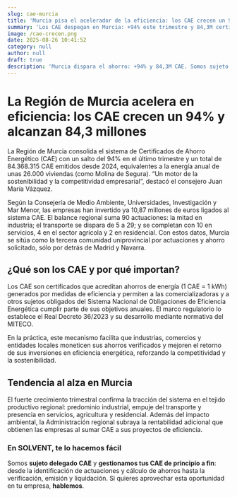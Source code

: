 ```yaml
---
slug: cae-murcia
title: 'Murcia pisa el acelerador de la eficiencia: los CAE crecen un 94%'
summary: 'Los CAE despegan en Murcia: +94% este trimestre y 84,3M certificados. Somos sujeto delegado CAE: tramitamos tus CAE de principio a fin.'
image: /cae-crecen.png
date: 2025-08-26 10:41:52
category: null
author: null
draft: true
description: 'Murcia dispara el ahorro: +94% y 84,3M CAE. Somos sujeto delegado CAE y gestionamos tus CAE de principio a fin. ⚡'
---
```

# La Región de Murcia acelera en eficiencia: los CAE crecen un 94% y alcanzan 84,3 millones

La Región de Murcia consolida el sistema de Certificados de Ahorro Energético (CAE) con un salto del 94% en el último trimestre y un total de 84.368.315 CAE emitidos desde 2024, equivalentes a la energía anual de unas 26.000 viviendas (como Molina de Segura). “Un motor de la sostenibilidad y la competitividad empresarial”, destacó el consejero Juan María Vázquez. 

Según la Consejería de Medio Ambiente, Universidades, Investigación y Mar Menor, las empresas han invertido ya 10,87 millones de euros ligados al sistema CAE. El balance regional suma 90 actuaciones: la mitad en industria; el transporte se dispara de 5 a 29; y se completan con 10 en servicios, 4 en el sector agrícola y 2 en residencial. Con estos datos, Murcia se sitúa como la tercera comunidad uniprovincial por actuaciones y ahorro solicitado, sólo por detrás de Madrid y Navarra. 

## ¿Qué son los CAE y por qué importan?

Los CAE son certificados que acreditan ahorros de energía (1 CAE = 1 kWh) generados por medidas de eficiencia y permiten a las comercializadoras y a otros sujetos obligados del Sistema Nacional de Obligaciones de Eficiencia Energética cumplir parte de sus objetivos anuales. El marco regulatorio lo establece el Real Decreto 36/2023 y su desarrollo mediante normativa del MITECO. 

En la práctica, este mecanismo facilita que industrias, comercios y entidades locales moneticen sus ahorros verificados y mejoren el retorno de sus inversiones en eficiencia energética, reforzando la competitividad y la sostenibilidad. 

## Tendencia al alza en Murcia

El fuerte crecimiento trimestral confirma la tracción del sistema en el tejido productivo regional: predominio industrial, empuje del transporte y presencia en servicios, agricultura y residencial. Además del impacto ambiental, la Administración regional subraya la rentabilidad adicional que obtienen las empresas al sumar CAE a sus proyectos de eficiencia. 

### En SOLVENT, te lo hacemos fácil

Somos **sujeto delegado CAE** y **gestionamos tus CAE de principio a fin**: desde la identificación de actuaciones y cálculo de ahorros hasta la verificación, emisión y liquidación. Si quieres aprovechar esta oportunidad en tu empresa, **hablemos**.
